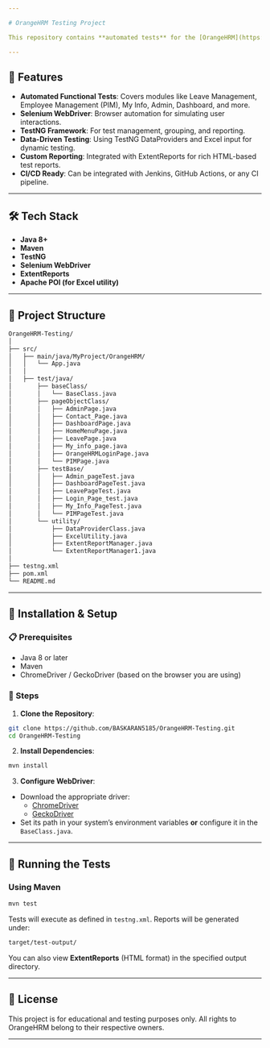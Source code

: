 ```yaml
---

# OrangeHRM Testing Project

This repository contains **automated tests** for the [OrangeHRM](https://www.orangehrm.com/) application. The primary objective is to validate the functionality, performance, and reliability of various modules in the OrangeHRM system through automated testing.

---
```


## 📌 Features

- **Automated Functional Tests**: Covers modules like Leave Management, Employee Management (PIM), My Info, Admin, Dashboard, and more.
- **Selenium WebDriver**: Browser automation for simulating user interactions.
- **TestNG Framework**: For test management, grouping, and reporting.
- **Data-Driven Testing**: Using TestNG DataProviders and Excel input for dynamic testing.
- **Custom Reporting**: Integrated with ExtentReports for rich HTML-based test reports.
- **CI/CD Ready**: Can be integrated with Jenkins, GitHub Actions, or any CI pipeline.

---

## 🛠️ Tech Stack

- **Java 8+**
- **Maven**
- **TestNG**
- **Selenium WebDriver**
- **ExtentReports**
- **Apache POI (for Excel utility)**

---

## 🧰 Project Structure

```bash
OrangeHRM-Testing/
│
├── src/
│   ├── main/java/MyProject/OrangeHRM/
│   │   └── App.java
│   │
│   ├── test/java/
│       ├── baseClass/
│       │   └── BaseClass.java
│       ├── pageObjectClass/
│       │   ├── AdminPage.java
│       │   ├── Contact_Page.java
│       │   ├── DashboardPage.java
│       │   ├── HomeMenuPage.java
│       │   ├── LeavePage.java
│       │   ├── My_info_page.java
│       │   ├── OrangeHRMLoginPage.java
│       │   └── PIMPage.java
│       ├── testBase/
│       │   ├── Admin_pageTest.java
│       │   ├── DashboardPageTest.java
│       │   ├── LeavePageTest.java
│       │   ├── Login_Page_test.java
│       │   ├── My_Info_PageTest.java
│       │   └── PIMPageTest.java
│       └── utility/
│           ├── DataProviderClass.java
│           ├── ExcelUtility.java
│           ├── ExtentReportManager.java
│           └── ExtentReportManager1.java
│
├── testng.xml
├── pom.xml
└── README.md
```

---

## 🚀 Installation & Setup

### 📋 Prerequisites

- Java 8 or later
- Maven
- ChromeDriver / GeckoDriver (based on the browser you are using)

### 🧱 Steps

1. **Clone the Repository**:

```bash
git clone https://github.com/BASKARAN5185/OrangeHRM-Testing.git
cd OrangeHRM-Testing
```

2. **Install Dependencies**:

```bash
mvn install
```

3. **Configure WebDriver**:

- Download the appropriate driver:
  - [ChromeDriver](https://sites.google.com/a/chromium.org/chromedriver/)
  - [GeckoDriver](https://github.com/mozilla/geckodriver/releases)
- Set its path in your system’s environment variables **or** configure it in the `BaseClass.java`.

---

## 🧪 Running the Tests

### Using Maven

```bash
mvn test
```

Tests will execute as defined in `testng.xml`. Reports will be generated under:

```bash
target/test-output/
```

You can also view **ExtentReports** (HTML format) in the specified output directory.

---

## 📄 License

This project is for educational and testing purposes only. All rights to OrangeHRM belong to their respective owners.

---
